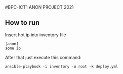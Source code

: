 #BPC-ICT1 ANON PROJECT 2021

## How to run
Insert hot ip into inventory file
```shell
[anon]
some ip
```
After that just execute this command:
```shell
ansible-playbook -i inventory -u root -k deploy.yml
```
